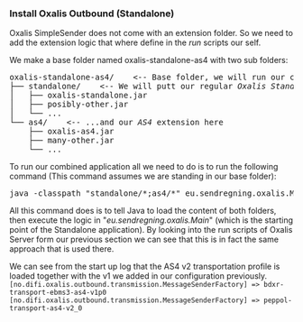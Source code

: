 ### Install Oxalis Outbound (Standalone)

Oxalis SimpleSender does not come with an extension folder. So we need to add the extension logic that where define in the _run_ scripts our self.

We make a base folder named oxalis-standalone-as4 with two sub folders:
<pre>
oxalis-standalone-as4/    <-- Base folder, we will run our commands from here
├── standalone/    <-- We will putt our regular <em>Oxalis Standalone</em> application here...
│   ├── oxalis-standalone.jar
│   ├── posibly-other.jar
│   └── ...
└── as4/    <-- ...and our <em>AS4</em> extension here
    ├── oxalis-as4.jar
    ├── many-other.jar
    └── ...
</pre>

To run our combined application all we need to do is to run the following command (This command assumes we are standing in our base folder):
<pre>
java -classpath "standalone/*;as4/*" eu.sendregning.oxalis.Main [followd by the argument like -f c:\some-invoice.xml]
</pre>

All this command does is to tell Java to load the content of both folders, then execute the logic in "_eu.sendregning.oxalis.Main_" (which is the starting point of the Standalone application).
By looking into the run scripts of Oxalis Server form our previous section we can see that this is in fact the same approach that is used there.

We can see from the start up log that the AS4 v2 transportation profile is loaded together with the v1 we added in our configuration previously.
``[no.difi.oxalis.outbound.transmission.MessageSenderFactory] => bdxr-transport-ebms3-as4-v1p0``
``[no.difi.oxalis.outbound.transmission.MessageSenderFactory] => peppol-transport-as4-v2_0``
